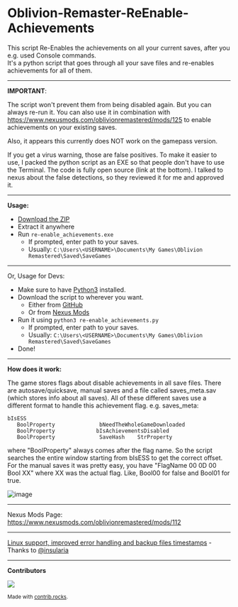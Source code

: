 # Oblivion-Remaster-ReEnable-Achievements
This script Re-Enables the achievements on all your current saves, after you e.g. used Console commands. <br>
It's a python script that goes through all your save files and re-enables achievements for all of them.

---

**IMPORTANT**: <br>

The script won't prevent them from being disabled again. But you can always re-run it.
You can also use it in combination with https://www.nexusmods.com/oblivionremastered/mods/125 to enable achievements on your existing saves.

Also, it appears this currently does NOT work on the gamepass version.

If you get a virus warning, those are false positives. To make it easier to use, I packed the python script as an EXE so that people don't have to use the Terminal. The code is fully open source (link at the bottom). I talked to nexus about the false detections, so they reviewed it for me and approved it.

---

**Usage:** <br>
- [Download the ZIP](https://github.com/NullDev/Oblivion-Remaster-ReEnable-Achievements/releases/download/1.2.4/re-enable_achievements.zip)
- Extract it anywhere
- Run `re-enable_achievements.exe`
  - If prompted, enter path to your saves.
  - Usually: `C:\Users\<USERNAME>\Documents\My Games\Oblivion Remastered\Saved\SaveGames` 

---

Or, Usage for Devs: 
- Make sure to have [Python3](https://www.python.org/downloads/) installed.
- Download the script to wherever you want.
  - Either from [GitHub](https://raw.githubusercontent.com/NullDev/Oblivion-Remaster-ReEnable-Achievements/refs/heads/master/re-enable_achievements.py)
  - Or from [Nexus Mods](https://www.nexusmods.com/oblivionremastered/mods/112?tab=files)
- Run it using `python3 re-enable_achievements.py`
  - If prompted, enter path to your saves.
  - Usually: `C:\Users\<USERNAME>\Documents\My Games\Oblivion Remastered\Saved\SaveGames`
- Done!

---

**How does it work:**<br>

The game stores flags about disable achievements in all save files. There are autosave/quicksave, manual saves and a file called saves_meta.sav (which stores info about all saves). All of these different saves use a different format to handle this achievement flag. e.g. saves_meta: 

```
bIsESS 
   BoolProperty              bNeedTheWholeGameDownloaded 
   BoolProperty             bIsAchievementsDisabled 
   BoolProperty              SaveHash    StrProperty
```

where "BoolProperty" always comes after the flag name. So the script searches the entire window starting from bIsESS to get the correct offset. <br>
For the manual saves it was pretty easy, you have "FlagName 00 0D 00 Bool XX" where XX was the actual flag. Like, Bool00 for false and Bool01 for true. 

![image](https://github.com/user-attachments/assets/cf075a65-0738-4c3f-8320-bbbfeb0cdb6a)

---

Nexus Mods Page: https://www.nexusmods.com/oblivionremastered/mods/112

---

[Linux support, improved error handling and backup files timestamps](https://github.com/NullDev/Oblivion-Remaster-ReEnable-Achievements/commit/919ad30fcc56fd436325eab6a33417d860c3ee0c) - Thanks to [@insularia](https://github.com/insularia) 

---

**Contributors**

<a href="https://github.com/NullDev/Oblivion-Remaster-ReEnable-Achievements/graphs/contributors">
  <img src="https://contrib.rocks/image?repo=NullDev/Oblivion-Remaster-ReEnable-Achievements" />
</a>

<sub>Made with [contrib.rocks](https://contrib.rocks).</sub>
